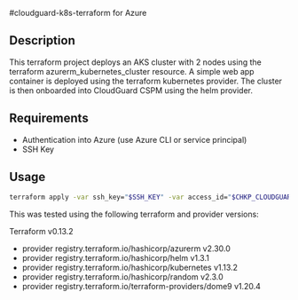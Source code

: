 #cloudguard-k8s-terraform for Azure

## Description

This terraform project deploys an AKS cluster with 2 nodes using the terraform azurerm_kubernetes_cluster resource.  A simple web app container is deployed using the terraform kubernetes provider.  The cluster is then onboarded into CloudGuard CSPM using the helm provider.

## Requirements

- Authentication into Azure (use Azure CLI or service principal)
- SSH Key

## Usage

```bash
terraform apply -var ssh_key="$SSH_KEY" -var access_id="$CHKP_CLOUDGUARD_ID" -var secret_key="$CHKP_CLOUDGUARD_SECRET"
```
This was tested using the following terraform and provider versions:

Terraform v0.13.2
+ provider registry.terraform.io/hashicorp/azurerm v2.30.0
+ provider registry.terraform.io/hashicorp/helm v1.3.1
+ provider registry.terraform.io/hashicorp/kubernetes v1.13.2
+ provider registry.terraform.io/hashicorp/random v2.3.0
+ provider registry.terraform.io/terraform-providers/dome9 v1.20.4
